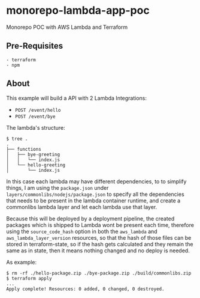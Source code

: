 # monorepo-lambda-app-poc
Monorepo POC with AWS Lambda and Terraform

## Pre-Requisites

```
- terraform
- npm
```
## About

This example will build a API with 2 Lambda Integrations:

- `POST /event/hello`
- `POST /event/bye`

The lambda's structure:

```
$ tree .
.
├── functions
│   ├── bye-greeting
│   │   └── index.js
│   └── hello-greeting
│       └── index.js
```

In this case each lambda may have different dependencies, to to simplify things, I am using the `package.json` under `layers/commonlibs/nodejs/package.json` to specify all the dependencies that needs to be present in the lambda container runtime, and create a commonlibs lambda layer and let each lambda use that layer.

Because this will be deployed by a deployment pipeline, the created packages which is shipped to Lambda wont be present each time, therefore using the `source_code_hash` option in both the `aws_lambda` and `aws_lambda_layer_version` resources, so that the hash of those files can be stored in terraform-state, so if the hash gets calculated and they remain the same as in state, then it means nothing changed and no deploy is needed.

As example:

```
$ rm -rf ./hello-package.zip ./bye-package.zip ./build/commonlibs.zip
$ terraform apply
...
Apply complete! Resources: 0 added, 0 changed, 0 destroyed.
```
